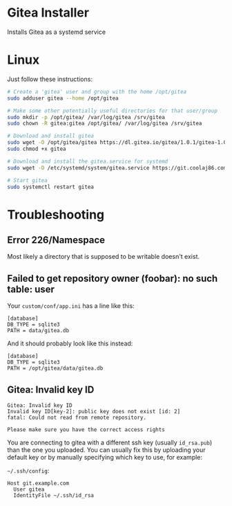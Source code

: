 # Gitea Installer

Installs Gitea as a systemd service

# Linux

Just follow these instructions:

```bash
# Create a 'gitea' user and group with the home /opt/gitea
sudo adduser gitea --home /opt/gitea

# Make some other potentially useful directories for that user/group
sudo mkdir -p /opt/gitea/ /var/log/gitea /srv/gitea
sudo chown -R gitea:gitea /opt/gitea/ /var/log/gitea /srv/gitea

# Download and install gitea
sudo wget -O /opt/gitea/gitea https://dl.gitea.io/gitea/1.0.1/gitea-1.0.1-linux-amd64
sudo chmod +x gitea

# Download and install the gitea.service for systemd
sudo wget -O /etc/systemd/system/gitea.service https://git.coolaj86.com/coolaj86/gitea-installer/raw/master/dist/etc/systemd/system/gitea.service

# Start gitea
sudo systemctl restart gitea
```

# Troubleshooting

## Error 226/Namespace

Most likely a directory that is supposed to be writable doesn't exist.

## Failed to get repository owner (foobar): no such table: user

Your `custom/conf/app.ini` has a line like this:

```
[database]
DB_TYPE = sqlite3
PATH = data/gitea.db
```

And it should probably look like this instead:

```
[database]
DB_TYPE = sqlite3
PATH = /opt/gitea/data/gitea.db
```

## Gitea: Invalid key ID

```
Gitea: Invalid key ID
Invalid key ID[key-2]: public key does not exist [id: 2]
fatal: Could not read from remote repository.

Please make sure you have the correct access rights
```

You are connecting to gitea with a different ssh key (usually `id_rsa.pub`)
than the one you uploaded. You can usually fix this by uploading your default key
or by manually specifying which key to use, for example:

`~/.ssh/config`:
```
Host git.example.com
  User gitea
  IdentityFile ~/.ssh/id_rsa
```
